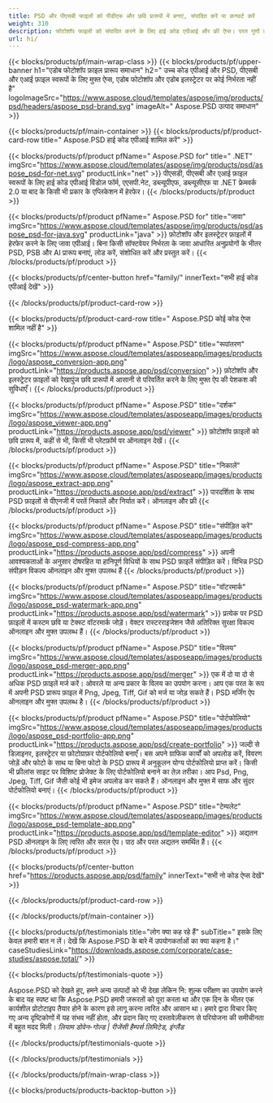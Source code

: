 ```yaml
---
title: PSD और पीएसबी फाइलों को पीडीएफ और छवि प्रारूपों में बनाएं, संपादित करें या कनवर्ट करें
weight: 310
description: फोटोशॉप फाइलों को संपादित करने के लिए हाई कोड एपीआई और फ्री ऐप्स। परत गुणों को अद्यतन करने की क्षमता, वॉटरमार्क रोटेट स्केल फ्लिप क्रॉप डिथरिंग रैस्टर रूपांतरण जोड़ें।
url: hi/
---
```


{{< blocks/products/pf/main-wrap-class >}}
{{< blocks/products/pf/upper-banner h1="एडोब फोटोशॉप फ़ाइल प्रारूप समाधान" h2=" उच्च कोड एपीआई और PSD, पीएसबी और एआई फ़ाइल स्वरूपों के लिए मुफ्त ऐप्स, एडोब फोटोशॉप और एडोब इलस्ट्रेटर पर कोई निर्भरता नहीं है" logoImageSrc="https://www.aspose.cloud/templates/aspose/img/products/psd/headers/aspose_psd-brand.svg" imageAlt=" Aspose.PSD उत्पाद समाधान" >}}

{{< blocks/products/pf/main-container >}}
{{< blocks/products/pf/product-card-row title=" Aspose.PSD हाई कोड एपीआई शामिल करें" >}}

{{< blocks/products/pf/product pfName=" Aspose.PSD for" title=" .NET" imgSrc="https://www.aspose.cloud/templates/aspose/img/products/psd/aspose_psd-for-net.svg" productLink="net" >}}
पीएसडी, पीएसबी और एआई फ़ाइल स्वरूपों के लिए हाई कोड एपीआई विंडोज़ फॉर्म, एएसपी.नेट, डब्ल्यूपीएफ, डब्ल्यूसीएफ या .NET फ्रेमवर्क 2.0 या बाद के किसी भी प्रकार के एप्लिकेशन में हेरफेर।
{{< /blocks/products/pf/product >}}

{{< blocks/products/pf/product pfName=" Aspose.PSD for" title="जावा" imgSrc="https://www.aspose.cloud/templates/aspose/img/products/psd/aspose_psd-for-java.svg" productLink="java" >}}
फ़ोटोशॉप और इलस्ट्रेटर फ़ाइलों में हेरफेर करने के लिए जावा एपीआई। बिना किसी सॉफ्टवेयर निर्भरता के जावा आधारित अनुप्रयोगों के भीतर PSD, PSB और AI प्रारूप बनाएं, लोड करें, संशोधित करें और प्रस्तुत करें।
{{< /blocks/products/pf/product >}}

{{< blocks/products/pf/center-button href="family/" innerText="सभी हाई कोड एपीआई देखें" >}}

{{< /blocks/products/pf/product-card-row >}}

{{< blocks/products/pf/product-card-row title=" Aspose.PSD कोई कोड ऐप्स शामिल नहीं है" >}}

{{< blocks/products/pf/product pfName=" Aspose.PSD" title="रूपांतरण" imgSrc="https://www.aspose.cloud/templates/asposeapp/images/products/logo/aspose_conversion-app.png" productLink="https://products.aspose.app/psd/conversion" >}}
फ़ोटोशॉप और इलस्ट्रेटर फ़ाइलों को रेखापुंज छवि प्रारूपों में आसानी से परिवर्तित करने के लिए मुफ्त ऐप की पेशकश की सुविधाएँ।
{{< /blocks/products/pf/product >}}

{{< blocks/products/pf/product pfName=" Aspose.PSD" title="दर्शक" imgSrc="https://www.aspose.cloud/templates/asposeapp/images/products/logo/aspose_viewer-app.png" productLink="https://products.aspose.app/psd/viewer" >}}
फ़ोटोशॉप फ़ाइलों को छवि प्रारूप में, कहीं से भी, किसी भी प्लेटफ़ॉर्म पर ऑनलाइन देखें।
{{< /blocks/products/pf/product >}}

{{< blocks/products/pf/product pfName=" Aspose.PSD" title="निकालें" imgSrc="https://www.aspose.cloud/templates/asposeapp/images/products/logo/aspose_extract-app.png" productLink="https://products.aspose.app/psd/extract" >}}
पारदर्शिता के साथ PSD फ़ाइलों से पीएनजी में परतें निकालें और निर्यात करें। ऑनलाइन और फ्री
{{< /blocks/products/pf/product >}}

{{< blocks/products/pf/product pfName=" Aspose.PSD" title="संपीड़ित करें" imgSrc="https://www.aspose.cloud/templates/asposeapp/images/products/logo/aspose_psd-compress-app.png" productLink="https://products.aspose.app/psd/compress" >}}
अपनी आवश्यकताओं के अनुसार दोषरहित या हानिपूर्ण विधियों के साथ PSD फ़ाइलें संपीड़ित करें। विभिन्न PSD संपीड़न विकल्प ऑनलाइन और मुफ्त उपलब्ध हैं
{{< /blocks/products/pf/product >}}

{{< blocks/products/pf/product pfName=" Aspose.PSD" title="वॉटरमार्क" imgSrc="https://www.aspose.cloud/templates/asposeapp/images/products/logo/aspose_psd-watermark-app.png" productLink="https://products.aspose.app/psd/watermark" >}}
प्रत्येक पर PSD फ़ाइलों में कस्टम छवि या टेक्स्ट वॉटरमार्क जोड़ें। वेक्टर रास्टरराइजेशन जैसे अतिरिक्त सुरक्षा विकल्प ऑनलाइन और मुफ्त उपलब्ध हैं।
{{< /blocks/products/pf/product >}}

{{< blocks/products/pf/product pfName=" Aspose.PSD" title="विलय" imgSrc="https://www.aspose.cloud/templates/asposeapp/images/products/logo/aspose_psd-merger-app.png" productLink="https://products.aspose.app/psd/merger" >}}
एक में दो या दो से अधिक PSD फ़ाइलें मर्ज करें। ओवरले या अन्य प्रकार के विलय का उपयोग करना। आप एक परत के रूप में अपनी PSD प्रारूप फ़ाइल में Png, Jpeg, Tiff, Gif को मर्ज या जोड़ सकते हैं। PSD मर्जिंग ऐप ऑनलाइन और मुफ्त उपलब्ध है।
{{< /blocks/products/pf/product >}}

{{< blocks/products/pf/product pfName=" Aspose.PSD" title="पोर्टफोलियो" imgSrc="https://www.aspose.cloud/templates/asposeapp/images/products/logo/aspose_psd-portfolio-app.png" productLink="https://products.aspose.app/psd/create-portfolio" >}}
जल्दी से डिज़ाइनर, इलस्ट्रेटर या फ़ोटोग्राफ़र पोर्टफोलियो बनाएँ। बस अपने ग्राफिक कार्यों को अपलोड करें, विवरण जोड़ें और फोटो के साथ या बिना फोटो के PSD प्रारूप में अनुकूलन योग्य पोर्टफोलियो प्राप्त करें। किसी भी फ्रीलांस साइट पर विशिष्ट प्रोजेक्ट के लिए पोर्टफोलियो बनाने का तेज़ तरीका। आप Psd, Png, Jpeg, Tiff, Gif जैसी कोई भी इमेज अपलोड कर सकते हैं। ऑनलाइन और मुफ्त में साफ और सुंदर पोर्टफोलियो बनाएं।
{{< /blocks/products/pf/product >}}

{{< blocks/products/pf/product pfName=" Aspose.PSD" title="टेम्पलेट" imgSrc="https://www.aspose.cloud/templates/asposeapp/images/products/logo/aspose_psd-template-app.png" productLink="https://products.aspose.app/psd/template-editor" >}}
अद्यतन PSD ऑनलाइन के लिए त्वरित और सरल ऐप। पाठ और परत अद्यतन समर्थित हैं।
{{< /blocks/products/pf/product >}}

{{< blocks/products/pf/center-button href="https://products.aspose.app/psd/family" innerText="सभी नो कोड ऐप्स देखें" >}}

{{< /blocks/products/pf/product-card-row >}}

{{< /blocks/products/pf/main-container >}}

{{< blocks/products/pf/testimonials title="लोग क्या कह रहे हैं" subTitle=" इसके लिए केवल हमारी बात न लें। देखें कि Aspose.PSD के बारे में उपयोगकर्ताओं का क्या कहना है।" caseStudiesLink="https://downloads.aspose.com/corporate/case-studies/aspose.total/" >}}

{{< blocks/products/pf/testimonials-quote >}}
<p class="first">
 Aspose.PSD को देखते हुए, हमने अन्य उत्पादों को भी देखा लेकिन नि: शुल्क परीक्षण का उपयोग करने के बाद यह स्पष्ट था कि Aspose.PSD हमारी जरूरतों को पूरा करता था और एक दिन के भीतर एक कार्यशील प्रोटोटाइप तैयार होने के कारण इसे लागू करना त्वरित और आसान था। हमारे द्वारा विचार किए गए अन्य दृष्टिकोणों में यह संभव नहीं होता, और प्रदान किए गए दस्तावेज़ीकरण से परियोजना की समीचीनता में बहुत मदद मिली।
 <em>
  लियाम डोवेन-गोल्ड | रीजेंसी हैम्पर्स लिमिटेड, इंग्लैंड
 </em>
</p>

{{< /blocks/products/pf/testimonials-quote >}}

{{< /blocks/products/pf/testimonials >}}

{{< /blocks/products/pf/main-wrap-class >}}

{{< blocks/products/products-backtop-button >}}
